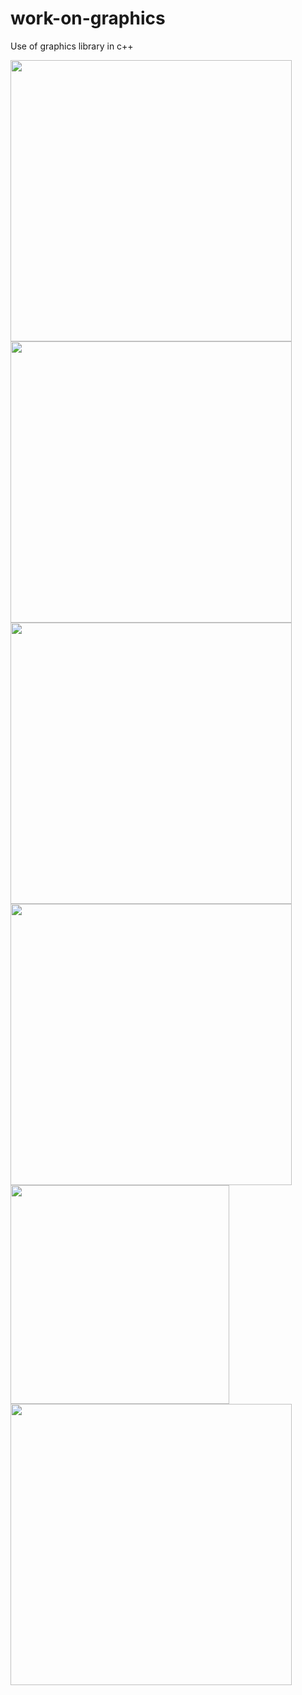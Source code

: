 # work-on-graphics
Use of graphics library in c++


<img src="https://github.com/Anju1415/graphics-library-in-c-/blob/master/Graphics%20in%20c%2B%2B/Angry%20bird_output.jpg" width=450>

<img src="https://github.com/Anju1415/graphics-library-in-c-/blob/master/Graphics%20in%20c%2B%2B/Ironman.jpg" width=450>

<img src="https://github.com/Anju1415/graphics-library-in-c-/blob/master/Graphics%20in%20c%2B%2B/Planet.jpg" width=450>

<img src ="https://github.com/Anju1415/graphics-library-in-c-/blob/master/Graphics%20in%20c%2B%2B/flower.jpg" width=450>

<img src="https://github.com/Anju1415/graphics-library-in-c-/blob/master/Graphics%20in%20c%2B%2B/logo.jpg" width=350>

<img src ="https://github.com/Anju1415/graphics-library-in-c-/blob/master/Graphics%20in%20c%2B%2B/wish%20gn.jpg" width=450>
